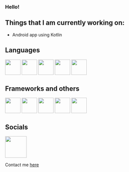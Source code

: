 ### Hello!

## Things that I am currently working on: 
* Android app using Kotlin

## Languages
<div id="icons"> 

  <img src="https://cdn.jsdelivr.net/gh/devicons/devicon/icons/java/java-original.svg" height="50" width="50" />
  <img src="https://cdn.jsdelivr.net/gh/devicons/devicon/icons/javascript/javascript-original.svg" height="50" width="50" />
  <img src="https://cdn.jsdelivr.net/gh/devicons/devicon/icons/typescript/typescript-original.svg" height="50" width="50"/>
  <img src="https://cdn.jsdelivr.net/gh/devicons/devicon/icons/python/python-original.svg" height="50" width="50"/>
  <img src="https://cdn.jsdelivr.net/gh/devicons/devicon/icons/c/c-original.svg" height="50" width="50"/>
</div>

## Frameworks and others
<div>
  <img src="https://cdn.jsdelivr.net/gh/devicons/devicon/icons/react/react-original.svg" height="50" width="50" />
  <img src="https://cdn.jsdelivr.net/gh/devicons/devicon/icons/graphql/graphql-plain.svg" height="50" width="50"/>
  <img src="https://cdn.jsdelivr.net/gh/devicons/devicon/icons/nuxtjs/nuxtjs-original.svg" height="50" width="50"/>
  <img src="https://cdn.jsdelivr.net/gh/devicons/devicon/icons/postgresql/postgresql-original.svg" height="50" width="50"/>
  <img src="https://cdn.jsdelivr.net/gh/devicons/devicon/icons/android/android-original.svg" height="50" width="50" />
</div>

## Socials
<div id="socials"> 
  <a href="https://www.linkedin.com/in/myathtetkyaw/"><img src="https://cdn.jsdelivr.net/gh/devicons/devicon/icons/linkedin/linkedin-original.svg" height="70" width="70"/></a>  
</div> 

Contact me <a href="mailto: myathtetkyaw@gmail.com"> here </a>
